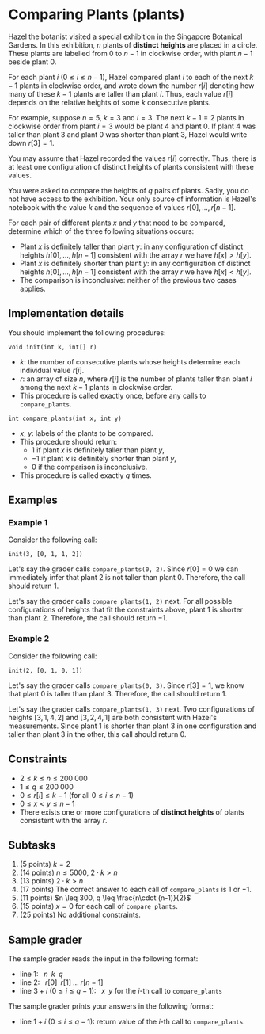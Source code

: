 # Comparing Plants (plants)

Hazel the botanist visited a special exhibition in the Singapore Botanical Gardens. In this exhibition, $n$ plants of **distinct heights** are placed in a circle. These plants are labelled from $0$ to $n-1$ in clockwise order, with plant $n-1$ beside plant $0$.

For each plant $i$ ($0 \leq i \leq n-1$), Hazel compared plant $i$ to each of the next $k-1$ plants in clockwise order, and wrote down the number $r[i]$ denoting how many of these $k-1$ plants are taller than plant $i$. Thus, each value $r[i]$ depends on the relative heights of some $k$ consecutive plants.

For example, suppose $n=5$, $k=3$ and $i=3$. The next $k-1 = 2$ plants in clockwise order from plant $i = 3$ would be plant $4$ and plant $0$. If plant $4$ was taller than plant $3$ and plant $0$ was shorter than plant $3$, Hazel would write down $r[3] = 1$.

You may assume that Hazel recorded the values $r[i]$ correctly. Thus, there is at least one configuration of distinct heights of plants consistent with these values.

You were asked to compare the heights of $q$ pairs of plants. Sadly, you do not have access to the exhibition. Your only source of information is Hazel's notebook with the value $k$ and the sequence of values $r[0], \ldots, r[n-1]$.

For each pair of different plants $x$ and $y$ that need to be compared, determine which of the three following situations occurs:

*  Plant $x$ is definitely taller than plant $y$: in any configuration of distinct heights $h[0], \ldots, h[n - 1]$ consistent with the array $r$ we have $h[x] > h[y]$.
*  Plant $x$ is definitely shorter than plant $y$: in any configuration of distinct heights $h[0], \ldots, h[n - 1]$ consistent with the array $r$ we have $h[x] < h[y]$.
*  The comparison is inconclusive: neither of the previous two cases applies.

## Implementation details

You should implement the following procedures:

```
void init(int k, int[] r)
```

* $k$: the number of consecutive plants whose heights determine each individual value $r[i]$.
* $r$: an array of size $n$, where $r[i]$ is the number of plants taller than plant $i$ among the next $k-1$ plants in clockwise order.
* This procedure is called exactly once, before any calls to `compare_plants`.

```
int compare_plants(int x, int y)
```
* $x$, $y$: labels of the plants to be compared.
* This procedure should return:
  * $1$ if plant $x$ is definitely taller than plant $y$,
  * $-1$ if plant $x$ is definitely shorter than plant $y$,
  * $0$ if the comparison is inconclusive.
* This procedure is called exactly $q$ times.

## Examples

### Example 1

Consider the following call:

```
init(3, [0, 1, 1, 2])
```

Let's say the grader calls `compare_plants(0, 2)`. Since $r[0] = 0$ we can immediately infer that plant $2$ is not taller than plant $0$. Therefore, the call should return $1$.

Let's say the grader calls `compare_plants(1, 2)` next. For all possible configurations of heights that fit the constraints above, plant $1$ is shorter than plant $2$.  Therefore, the call should return $-1$.

### Example 2

Consider the following call:

```
init(2, [0, 1, 0, 1])
```

Let's say the grader calls `compare_plants(0, 3)`. Since $r[3] = 1$, we know that plant $0$ is taller than plant $3$. Therefore, the call should return $1$.

Let's say the grader calls `compare_plants(1, 3)` next. Two configurations of heights $[3,1,4,2]$ and $[3,2,4,1]$ are both consistent with Hazel's measurements. Since plant $1$ is shorter than plant $3$ in one configuration and taller than plant $3$ in the other, this call should return $0$.


## Constraints

* $2 \leq k \leq n  \leq 200\;000$
* $1 \leq q \leq 200\;000$
* $0 \leq r[i] \leq k - 1$ (for all $0 \leq i \leq n - 1$)
* $0 \leq x < y \leq n - 1$
* There exists one or more configurations of **distinct heights** of plants consistent with the array $r$.

## Subtasks

1. (5 points) $k = 2$
2. (14 points) $n \leq 5000$, $2\cdot k > n$
3. (13 points) $2\cdot k > n$
4. (17 points) The correct answer to each call of `compare_plants` is $1$ or $-1$.
5. (11 points) $n \leq 300, q \leq \frac{n\cdot (n-1)}{2}$
6. (15 points) $x=0$ for each call of `compare_plants`.
7. (25 points) No additional constraints.

## Sample grader

The sample grader reads the input in the following format:
* line $1$: $\;\;n\;\;k\;\;q$
* line $2$: $\;\;r[0] \;\; r[1] \;\ldots\; r[n-1]$
* line $3 + i$ ($0 \leq i \leq q - 1$): $\;\;x\;\;y$ for the $i$-th call to `compare_plants`

The sample grader prints your answers in the following format:
* line $1 + i$ ($0 \leq i \leq q - 1)$: return value of the $i$-th call to `compare_plants`.
